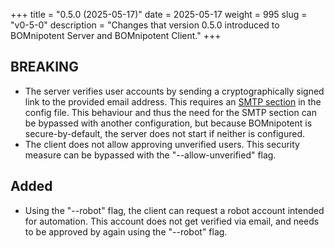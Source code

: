+++
title = "0.5.0 (2025-05-17)"
date = 2025-05-17
weight = 995
slug = "v0-5-0"
description = "Changes that version 0.5.0 introduced to BOMnipotent Server and BOMnipotent Client."
+++

## BREAKING
- The server verifies user accounts by sending a cryptographically signed link to the provided email address. This requires an [SMTP section](/server/configuration/required/smtp/) in the config file. This behaviour and thus the need for the SMTP section can be bypassed with another configuration, but because BOMnipotent is secure-by-default, the server does not start if neither is configured.
- The client does not allow approving unverified users. This security measure can be bypassed with the "--allow-unverified" flag.

## Added
- Using the "--robot" flag, the client can request a robot account intended for automation. This account does not get verified via email, and needs to be approved by again using the "--robot" flag.

